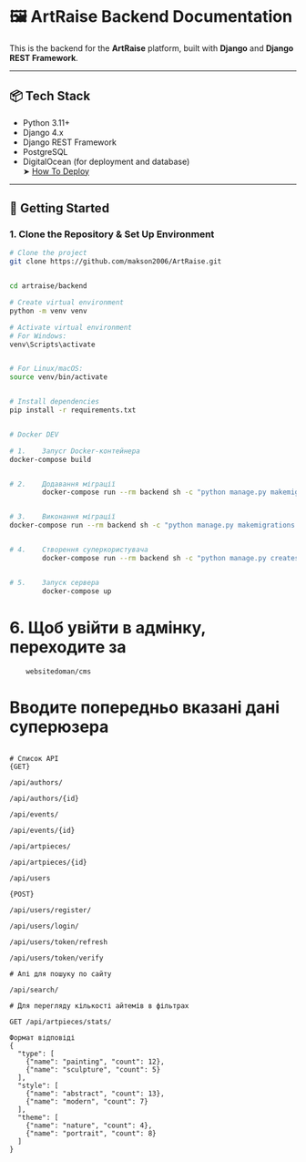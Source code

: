 # 🖼️ ArtRaise Backend Documentation

This is the backend for the **ArtRaise** platform, built with **Django** and **Django REST Framework**.

---

## 📦 Tech Stack

- Python 3.11+
- Django 4.x
- Django REST Framework
- PostgreSQL
- DigitalOcean (for deployment and database)  
  ➤ [How To Deploy](https://www.digitalocean.com/community/tutorials/how-to-deploy-django-to-app-platform#step-4-mdash-deploying-to-digitalocean-with-app-platform)

---

## 🚀 Getting Started

### 1. Clone the Repository & Set Up Environment

```bash
# Clone the project
git clone https://github.com/makson2006/ArtRaise.git
``` 
```bash

cd artraise/backend

# Create virtual environment
python -m venv venv

# Activate virtual environment
# For Windows:
venv\Scripts\activate
``` 
```bash

# For Linux/macOS:
source venv/bin/activate
``` 
```bash

# Install dependencies
pip install -r requirements.txt
``` 

```bash

# Docker DEV

# 1.    Запуcr Docker-контейнера
docker-compose build
``` 
```bash

# 2.    Додавання міграції
        docker-compose run --rm backend sh -c "python manage.py makemigrations --settings=project.settings.dev"
``` 
```bash

# 3.    Виконання міграції
docker-compose run --rm backend sh -c "python manage.py makemigrations --settings=project.settings.dev"
``` 
```bash

# 4.    Створення суперкористувача
        docker-compose run --rm backend sh -c "python manage.py createsuperuser --settings=project.settings.dev"
``` 
```bash

# 5.    Запуск сервера
        docker-compose up
``` 
# 6.    Щоб увійти в адмінку, переходитe за 
        websitedoman/cms
#       Вводите попередньо вказані дані суперюзера

``` 

# Список API
{GET}

/api/authors/       

/api/authors/{id}

/api/events/

/api/events/{id}

/api/artpieces/

/api/artpieces/{id}

/api/users

{POST}

/api/users/register/

/api/users/login/

/api/users/token/refresh

/api/users/token/verify

# Апі для пошуку по сайту

/api/search/

# Для перегляду кількості айтемів в фільтрах

GET /api/artpieces/stats/

Формат відповіді
{
  "type": [
    {"name": "painting", "count": 12},
    {"name": "sculpture", "count": 5}
  ],
  "style": [
    {"name": "abstract", "count": 13},
    {"name": "modern", "count": 7}
  ],
  "theme": [
    {"name": "nature", "count": 4},
    {"name": "portrait", "count": 8}
  ]
}
